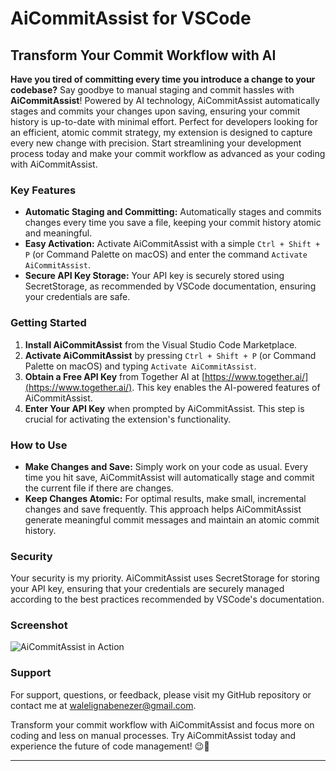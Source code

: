 # AiCommitAssist for VSCode

## Transform Your Commit Workflow with AI

**Have you tired of committing every time you introduce a change to your codebase?** Say goodbye to manual staging and commit hassles with **AiCommitAssist**! Powered by AI technology, AiCommitAssist automatically stages and commits your changes upon saving, ensuring your commit history is up-to-date with minimal effort. Perfect for developers looking for an efficient, atomic commit strategy, my extension is designed to capture every new change with precision. Start streamlining your development process today and make your commit workflow as advanced as your coding with AiCommitAssist.

### Key Features

- **Automatic Staging and Committing:** Automatically stages and commits changes every time you save a file, keeping your commit history atomic and meaningful.
- **Easy Activation:** Activate AiCommitAssist with a simple `Ctrl + Shift + P` (or Command Palette on macOS) and enter the command `Activate AiCommitAssist`.
- **Secure API Key Storage:** Your API key is securely stored using SecretStorage, as recommended by VSCode documentation, ensuring your credentials are safe.

### Getting Started

1. **Install AiCommitAssist** from the Visual Studio Code Marketplace.
2. **Activate AiCommitAssist** by pressing `Ctrl + Shift + P` (or Command Palette on macOS) and typing `Activate AiCommitAssist`.
3. **Obtain a Free API Key** from Together AI at [https://www.together.ai/](https://www.together.ai/). This key enables the AI-powered features of AiCommitAssist.
4. **Enter Your API Key** when prompted by AiCommitAssist. This step is crucial for activating the extension's functionality.

### How to Use

- **Make Changes and Save:** Simply work on your code as usual. Every time you hit save, AiCommitAssist will automatically stage and commit the current file if there are changes.
- **Keep Changes Atomic:** For optimal results, make small, incremental changes and save frequently. This approach helps AiCommitAssist generate meaningful commit messages and maintain an atomic commit history.

### Security

Your security is my priority. AiCommitAssist uses SecretStorage for storing your API key, ensuring that your credentials are securely managed according to the best practices recommended by VSCode's documentation.

### Screenshot

![AiCommitAssist in Action](../aicommitassist/Screenshots/Screenshot%20.png)


### Support

For support, questions, or feedback, please visit my GitHub repository or contact me at [walelignabenezer@gmail.com](mailto:walelignabenezer@gmail.com).

Transform your commit workflow with AiCommitAssist and focus more on coding and less on manual processes. Try AiCommitAssist today and experience the future of code management! 😉🖖

---